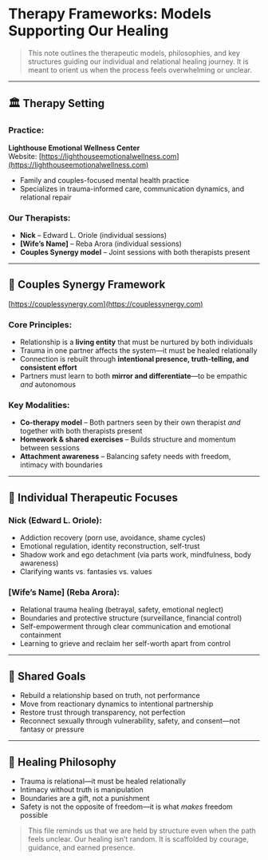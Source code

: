 # Therapy Frameworks: Models Supporting Our Healing

> This note outlines the therapeutic models, philosophies, and key structures guiding our individual and relational healing journey. It is meant to orient us when the process feels overwhelming or unclear.

---

## 🏛️ Therapy Setting

### Practice:
**Lighthouse Emotional Wellness Center**  
Website: [https://lighthouseemotionalwellness.com](https://lighthouseemotionalwellness.com)

- Family and couples-focused mental health practice
- Specializes in trauma-informed care, communication dynamics, and relational repair

### Our Therapists:
- **Nick** – Edward L. Oriole (individual sessions)
- **[Wife’s Name]** – Reba Arora (individual sessions)
- **Couples Synergy model** – Joint sessions with both therapists present

---

## 🧩 Couples Synergy Framework  
[https://couplessynergy.com](https://couplessynergy.com)

### Core Principles:
- Relationship is a **living entity** that must be nurtured by both individuals
- Trauma in one partner affects the system—it must be healed relationally
- Connection is rebuilt through **intentional presence, truth-telling, and consistent effort**
- Partners must learn to both **mirror and differentiate**—to be empathic *and* autonomous

### Key Modalities:
- **Co-therapy model** – Both partners seen by their own therapist *and* together with both therapists present
- **Homework & shared exercises** – Builds structure and momentum between sessions
- **Attachment awareness** – Balancing safety needs with freedom, intimacy with boundaries

---

## 🧠 Individual Therapeutic Focuses

### Nick (Edward L. Oriole):
- Addiction recovery (porn use, avoidance, shame cycles)
- Emotional regulation, identity reconstruction, self-trust
- Shadow work and ego detachment (via parts work, mindfulness, body awareness)
- Clarifying wants vs. fantasies vs. values

### [Wife’s Name] (Reba Arora):
- Relational trauma healing (betrayal, safety, emotional neglect)
- Boundaries and protective structure (surveillance, financial control)
- Self-empowerment through clear communication and emotional containment
- Learning to grieve and reclaim her self-worth apart from control

---

## 🧬 Shared Goals

- Rebuild a relationship based on truth, not performance
- Move from reactionary dynamics to intentional partnership
- Restore trust through transparency, not perfection
- Reconnect sexually through vulnerability, safety, and consent—not fantasy or pressure

---

## 🧘 Healing Philosophy

- Trauma is relational—it must be healed relationally
- Intimacy without truth is manipulation
- Boundaries are a gift, not a punishment
- Safety is not the opposite of freedom—it is what *makes* freedom possible

> This file reminds us that we are held by structure even when the path feels unclear. Our healing isn’t random. It is scaffolded by courage, guidance, and earned presence.

